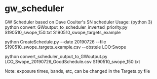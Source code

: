# gw_scheduler
GW Scheduler based on Dave Coulter's SN scheduler
Usage: (python 3)
python convert_GWoutput_to_scheduler_inverted_priority.py S190510_swope_150.txt S190510_swope_targets_example

python CreateSchedule.py --date 20190726 --file S190510_swope_targets_example.csv --obstele LCO:Swope

python convert_scheduler_output_to_GWoutput.py LCO_Swope_20190726_GoodSchedule.csv S190510_swope_150.txt 

Note: exposure times, bands, etc, can be changed in the Targets.py file
